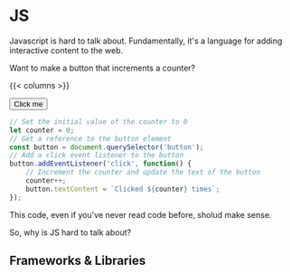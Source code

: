 # JS

<script>    document.getElementById("webMenu").open = true;</script>

Javascript is hard to talk about. Fundamentally, it's a language for adding interactive content to the web.

Want to make a button that increments a counter?

{{< columns >}}

<button>Click me</button>

<script>
// Set the initial value of the counter to 0
let counter = 0;
// Get a reference to the button element
const button = document.querySelector('button');
// Add a click event listener to the button
button.addEventListener('click', function() {
// Increment the counter and update the text of the button
counter++;
button.textContent = `Clicked ${counter} times`;
});
</script>


```js
// Set the initial value of the counter to 0
let counter = 0;
// Get a reference to the button element
const button = document.querySelector('button');
// Add a click event listener to the button
button.addEventListener('click', function() {
	// Increment the counter and update the text of the button
	counter++;
	button.textContent = `Clicked ${counter} times`;
});
```

This code, even if you've never read code before, sholud make sense.

So, why is JS hard to talk about?

## Frameworks & Libraries

